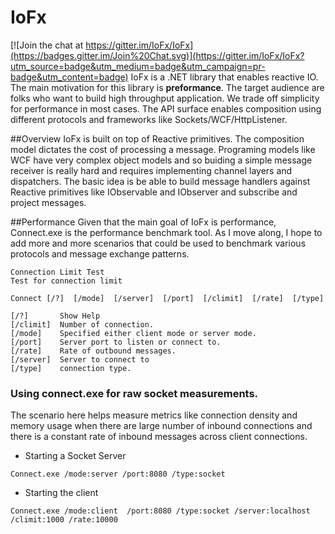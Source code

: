 # IoFx

[![Join the chat at https://gitter.im/IoFx/IoFx](https://badges.gitter.im/Join%20Chat.svg)](https://gitter.im/IoFx/IoFx?utm_source=badge&utm_medium=badge&utm_campaign=pr-badge&utm_content=badge)
IoFx is a .NET library that enables reactive IO. The main motivation for this library is **preformance**. The target audience are folks who want to build high throughput application. We trade off simplicity for performance in most cases. The API surface enables composition using different protocols and frameworks like Sockets/WCF/HttpListener. 

##Overview
IoFx is built on top of Reactive primitives. The composition model dictates the cost of processing a message. Programing models like WCF have very complex object models and so buiding a simple message receiver is really hard and requires implementing channel layers and dispatchers. The basic idea is be able to build message handlers against Reactive primitives like IObservable<T> and IObserver<T> and subscribe and project messages.

##Performance
Given that the main goal of IoFx is performance, Connect.exe is the performance benchmark tool. As I move along, I hope to add more and more scenarios that could be used to benchmark various protocols and message exchange patterns. 

```
Connection Limit Test
Test for connection limit

Connect [/?]  [/mode]  [/server]  [/port]  [/climit]  [/rate]  [/type]

[/?]       Show Help
[/climit]  Number of connection.
[/mode]    Specified either client mode or server mode.
[/port]    Server port to listen or connect to.
[/rate]    Rate of outbound messages.
[/server]  Server to connect to
[/type]    connection type.

```


### Using connect.exe for raw socket measurements.

The scenario here helps measure   metrics like connection density and memory usage when there are large number of inbound connections and there is a constant rate of inbound messages across client connections.

* Starting a Socket Server 
```
Connect.exe /mode:server /port:8080 /type:socket
```

* Starting the client 
```
Connect.exe /mode:client  /port:8080 /type:socket /server:localhost /climit:1000 /rate:10000
```

